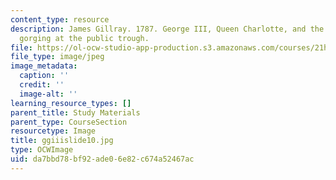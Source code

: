 ```yaml
---
content_type: resource
description: James Gillray. 1787. George III, Queen Charlotte, and the Prince of Wales
  gorging at the public trough.
file: https://ol-ocw-studio-app-production.s3.amazonaws.com/courses/21h-342-the-royal-family-fall-2003/da7bbd78bf92ade06e82c674a52467ac_ggiiislide10.jpg
file_type: image/jpeg
image_metadata:
  caption: ''
  credit: ''
  image-alt: ''
learning_resource_types: []
parent_title: Study Materials
parent_type: CourseSection
resourcetype: Image
title: ggiiislide10.jpg
type: OCWImage
uid: da7bbd78-bf92-ade0-6e82-c674a52467ac
---
```

